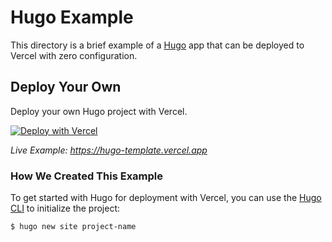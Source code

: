# Hugo Example

This directory is a brief example of a [Hugo](https://gohugo.io/) app that can be deployed to Vercel with zero configuration.

## Deploy Your Own

Deploy your own Hugo project with Vercel.

[![Deploy with Vercel](https://vercel.com/button)](https://vercel.com/new/clone?repository-url=https://github.com/vercel/vercel/tree/main/examples/hugo&template=hugo)

_Live Example: https://hugo-template.vercel.app_

### How We Created This Example

To get started with Hugo for deployment with Vercel, you can use the [Hugo CLI](https://gohugo.io/commands/) to initialize the project:

```shell
$ hugo new site project-name
```

